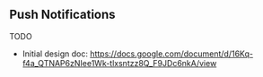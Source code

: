 ## Push Notifications

TODO

- Initial design doc: https://docs.google.com/document/d/16Kq-f4a_QTNAP6zNIee1Wk-tlxsntzz8Q_F9JDc6nkA/view
